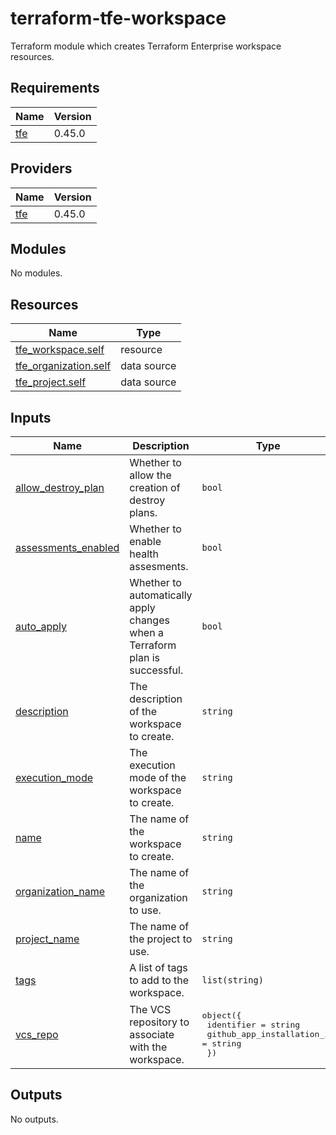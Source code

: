 # terraform-tfe-workspace
Terraform module which creates Terraform Enterprise workspace resources.

<!-- BEGIN_TF_DOCS -->
## Requirements

| Name | Version |
|------|---------|
| <a name="requirement_tfe"></a> [tfe](#requirement\_tfe) | 0.45.0 |

## Providers

| Name | Version |
|------|---------|
| <a name="provider_tfe"></a> [tfe](#provider\_tfe) | 0.45.0 |

## Modules

No modules.

## Resources

| Name | Type |
|------|------|
| [tfe_workspace.self](https://registry.terraform.io/providers/hashicorp/tfe/0.45.0/docs/resources/workspace) | resource |
| [tfe_organization.self](https://registry.terraform.io/providers/hashicorp/tfe/0.45.0/docs/data-sources/organization) | data source |
| [tfe_project.self](https://registry.terraform.io/providers/hashicorp/tfe/0.45.0/docs/data-sources/project) | data source |

## Inputs

| Name | Description | Type | Default | Required |
|------|-------------|------|---------|:--------:|
| <a name="input_allow_destroy_plan"></a> [allow\_destroy\_plan](#input\_allow\_destroy\_plan) | Whether to allow the creation of destroy plans. | `bool` | `false` | no |
| <a name="input_assessments_enabled"></a> [assessments\_enabled](#input\_assessments\_enabled) | Whether to enable health assesments. | `bool` | `false` | no |
| <a name="input_auto_apply"></a> [auto\_apply](#input\_auto\_apply) | Whether to automatically apply changes when a Terraform plan is successful. | `bool` | `false` | no |
| <a name="input_description"></a> [description](#input\_description) | The description of the workspace to create. | `string` | n/a | yes |
| <a name="input_execution_mode"></a> [execution\_mode](#input\_execution\_mode) | The execution mode of the workspace to create. | `string` | `"remote"` | no |
| <a name="input_name"></a> [name](#input\_name) | The name of the workspace to create. | `string` | n/a | yes |
| <a name="input_organization_name"></a> [organization\_name](#input\_organization\_name) | The name of the organization to use. | `string` | n/a | yes |
| <a name="input_project_name"></a> [project\_name](#input\_project\_name) | The name of the project to use. | `string` | n/a | yes |
| <a name="input_tags"></a> [tags](#input\_tags) | A list of tags to add to the workspace. | `list(string)` | `[]` | no |
| <a name="input_vcs_repo"></a> [vcs\_repo](#input\_vcs\_repo) | The VCS repository to associate with the workspace. | <pre>object({<br>    identifier                 = string<br>    github_app_installation_id = string<br>  })</pre> | `null` | no |

## Outputs

No outputs.
<!-- END_TF_DOCS -->